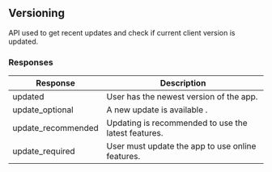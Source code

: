 ## Versioning
API used to get recent updates and check if current client version is updated.

### Responses
| Response           | Description                                         |
|--------------------|-----------------------------------------------------|
| updated            | User has the newest version of the app.             |
| update_optional    | A new update is available .                         |
| update_recommended | Updating is recommended to use the latest features. |
| update_required    | User must update the app to use online features.    |
